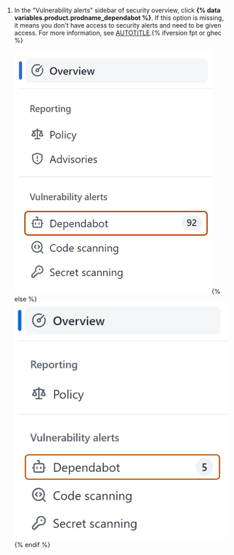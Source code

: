 1. In the "Vulnerability alerts" sidebar of security overview, click **{% data variables.product.prodname_dependabot %}**. If this option is missing, it means you don't have access to security alerts and need to be given access. For more information, see [AUTOTITLE](/repositories/managing-your-repositorys-settings-and-features/enabling-features-for-your-repository/managing-security-and-analysis-settings-for-your-repository#granting-access-to-security-alerts).{% ifversion fpt or ghec %}

   ![Screenshot of security overview, with the "Dependabot" tab highlighted with a dark orange outline.](/assets/images/help/repository/dependabot-tab.png){% else %}
   ![Screenshot of security overview, with the "Dependabot" tab highlighted with a dark orange outline.](/assets/images/enterprise/repository/dependabot-alerts-tab.png){% endif %}
